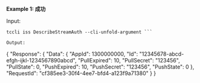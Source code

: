 **Example 1: 成功**

 

Input: 

```
tccli iss DescribeStreamAuth --cli-unfold-argument ```

Output: 
```
{
    "Response": {
        "Data": {
            "AppId": 1300000000,
            "Id": "12345678-abcd-efgh-ijkl-1234567890abcd",
            "PullExpired": 10,
            "PullSecret": "123456",
            "PullState": 0,
            "PushExpired": 10,
            "PushSecret": "123456",
            "PushState": 0
        },
        "RequestId": "cf385ee3-30f4-4ee7-bfd4-a123f9a71380"
    }
}
```

